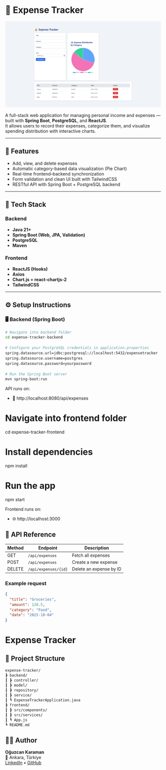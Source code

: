 # 💸 Expense Tracker

![Expense Tracker Dashboard](./screenshots/dashboard.png)


A full-stack web application for managing personal income and expenses — built with **Spring Boot**, **PostgreSQL**, and **ReactJS**.  
It allows users to record their expenses, categorize them, and visualize spending distribution with interactive charts.

---

## 🚀 Features

- Add, view, and delete expenses  
- Automatic category-based data visualization (Pie Chart)  
- Real-time frontend–backend synchronization  
- Form validation and clean UI built with TailwindCSS  
- RESTful API with Spring Boot + PostgreSQL backend  

---

## 🧱 Tech Stack

### Backend
- **Java 21+**
- **Spring Boot (Web, JPA, Validation)**
- **PostgreSQL**
- **Maven**

### Frontend
- **ReactJS (Hooks)**
- **Axios**
- **Chart.js + react-chartjs-2**
- **TailwindCSS**

---

## ⚙️ Setup Instructions

### 🖥️ Backend (Spring Boot)
```bash
# Navigate into backend folder
cd expense-tracker-backend

# Configure your PostgreSQL credentials in application.properties
spring.datasource.url=jdbc:postgresql://localhost:5432/expensetracker
spring.datasource.username=postgres
spring.datasource.password=yourpassword

# Run the Spring Boot server
mvn spring-boot:run
````
API runs on:
- 📡 http://localhost:8080/api/expenses

# Navigate into frontend folder
cd expense-tracker-frontend

# Install dependencies
npm install

# Run the app
npm start

Frontend runs on:
- 🌐 http://localhost:3000
## 📡 API Reference

| Method | Endpoint              | Description              |
|--------|-----------------------|--------------------------|
| GET    | `/api/expenses`       | Fetch all expenses       |
| POST   | `/api/expenses`       | Create a new expense     |
| DELETE | `/api/expenses/{id}`  | Delete an expense by ID  |

### Example request

```json
{
  "title": "Groceries",
  "amount": 120.5,
  "category": "Food",
  "date": "2025-10-04"
}
```
# Expense Tracker

## 📁 Project Structure
```
expense-tracker/
┣ backend/
┃ ┣ controller/
┃ ┣ model/
┃ ┣ repository/
┃ ┣ service/
┃ ┗ ExpenseTrackerApplication.java
┣ frontend/
┃ ┣ src/components/
┃ ┣ src/services/
┃ ┗ App.js
┗ README.md
```

## 🧑‍💻 Author

**Oğuzcan Karaman**  
📍 Ankara, Türkiye  
[LinkedIn](https://www.linkedin.com/in/oguzcankaraman/) • [GitHub](https://github.com/oguzcankaraman)
